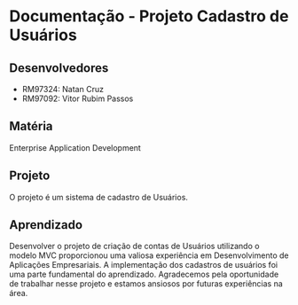 # Documentação - Projeto Cadastro de Usuários

## Desenvolvedores

- RM97324: Natan Cruz
- RM97092: Vitor Rubim Passos

## Matéria

Enterprise Application Development

## Projeto

O projeto é um sistema de cadastro de Usuários.

## Aprendizado

Desenvolver o projeto de criação de contas de Usuários utilizando o modelo MVC proporcionou uma valiosa experiência em Desenvolvimento de Aplicações Empresariais. A implementação dos cadastros de usuários foi uma parte fundamental do aprendizado. Agradecemos pela oportunidade de trabalhar nesse projeto e estamos ansiosos por futuras experiências na área.
